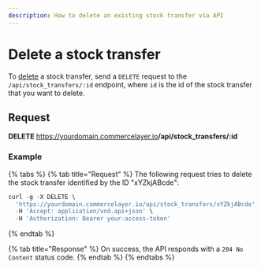 ```yaml
---
description: How to delete an existing stock transfer via API
---
```


# Delete a stock transfer

To <a href="https://docs.commercelayer.io/developers/deleting-resources" target="_blank">delete</a> a stock transfer, send a `DELETE` request to the `/api/stock_transfers/:id` endpoint, where `id` is the id of the stock transfer that you want to delete.

## Request

**DELETE** https://yourdomain.commercelayer.io<b>/api/stock_transfers/:id</b>

### Example

{% tabs %}
{% tab title="Request" %}
The following request tries to delete the stock transfer identified by the ID "xYZkjABcde":

```javascript
curl -g -X DELETE \
  'https://yourdomain.commercelayer.io/api/stock_transfers/xYZkjABcde' \
  -H 'Accept: application/vnd.api+json' \
  -H 'Authorization: Bearer your-access-token'
```
{% endtab %}

{% tab title="Response" %}
On success, the API responds with a `204 No Content` status code.
{% endtab %}
{% endtabs %}

